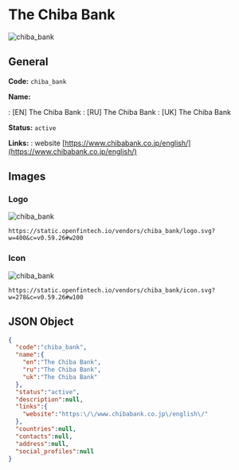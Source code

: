 
# The Chiba Bank 
![chiba_bank](https://static.openfintech.io/vendors/chiba_bank/logo.svg?w=400&c=v0.59.26#w200)  

## General 
 
**Code:** `chiba_bank` 
 
**Name:** 
 
:	[EN] The Chiba Bank 
:	[RU] The Chiba Bank 
:	[UK] The Chiba Bank 
 
**Status:** `active` 
 
**Links:** 
: website [https://www.chibabank.co.jp/english/](https://www.chibabank.co.jp/english/) 
 

## Images 

### Logo 
 
![chiba_bank](https://static.openfintech.io/vendors/chiba_bank/logo.svg?w=400&c=v0.59.26#w200)  

```
https://static.openfintech.io/vendors/chiba_bank/logo.svg?w=400&c=v0.59.26#w200
```  

### Icon 
 
![chiba_bank](https://static.openfintech.io/vendors/chiba_bank/icon.svg?w=278&c=v0.59.26#w100)  

```
https://static.openfintech.io/vendors/chiba_bank/icon.svg?w=278&c=v0.59.26#w100
```  

## JSON Object 

```json
{
  "code":"chiba_bank",
  "name":{
    "en":"The Chiba Bank",
    "ru":"The Chiba Bank",
    "uk":"The Chiba Bank"
  },
  "status":"active",
  "description":null,
  "links":{
    "website":"https:\/\/www.chibabank.co.jp\/english\/"
  },
  "countries":null,
  "contacts":null,
  "address":null,
  "social_profiles":null
}
```  
